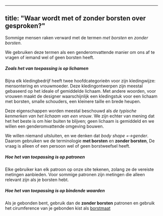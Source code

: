 ***

## title: "Waar wordt met of zonder borsten over gesproken?"

Sommige mensen raken verward met de termen *met borsten* en *zonder borsten*.

We gebruiken deze termen als een genderomvattende manier om ons af te vragen of iemand wel of geen borsten heeft.

##### Zoals het van toepassing is op lichamen

Bijna elk kledingbedrijf heeft twee hoofdcategorieën voor zijn kledingwijze: mensontering en vrouwmoeder. Deze kledingontwerpen zijn meestal gebaseerd op het ideale of gemiddelde lichaam. Met andere woorden, voor vrouwen maakt de designer waarschijnlijk een kledingstuk voor een lichaam met borsten, smalle schouders, een kleinere taille en brede heupen.

Deze eigenschappen worden meestal beschouwd als *de typische kenmerken van het lichaam van een vrouw*. We zijn echter van mening dat het het beste is om hier buiten te blijven; geen lichaam is gemiddeld en we willen een genderomvattende omgeving bouwen.

We willen niemand uitsluiten, en we denken dat *body shape =→gender*. Daarom gebruiken we de terminologie **met borsten** en **zonder borsten**, De vraag is alleen of een persoon wel of geen borstweefsel heeft.

##### Hoe het van toepassing is op patronen

Elke gebruiker kan elk patroon op onze site tekenen, zolang ze de vereiste metingen aanbieden. Voor sommige patronen zijn metingen die alleen relevant zijn als je borsten hebt.

##### Hoe het van toepassing is op bindende waarden

Als je gebonden bent, gebruik dan de **zonder borsten** patronen en gebruik het cirumference van je gebonden kist als [borstmaat](/docs/measurements/chest/)
